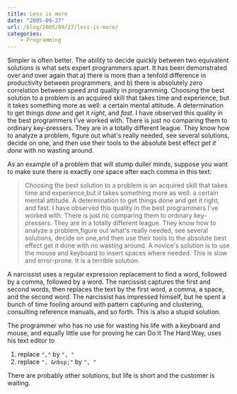 ```yaml
---
title: Less is more
date: "2005-09-27"
url: /blog/2005/09/27/less-is-more/
categories:
    - Programming
---
```

Simpler is often better. The ability to decide quickly between two equivalent solutions is what sets expert programmers apart. It has been demonstrated over and over again that a) there is more than a tenfold difference in productivity between programmers, and b) there is absolutely zero correlation between speed and quality in programming. Choosing the best solution to a problem is an acquired skill that takes time and experience, but it takes something more as well: a certain mental attitude. A determination to get things *done* and get it *right*, and *fast*. I have observed this quality in the best programmers I've worked with. There is just no comparing them to ordinary key-pressers. They are in a totally different league. They know how to analyze a problem, figure out what's really needed, see several solutions, decide on one, and then use their tools to the absolute best effect *get it done* with no wasting around.

As an example of a problem that will stump duller minds, suppose you want to make sure there is exactly one space after each comma in this text:

> Choosing the best solution to a problem is an acquired skill that takes time and experience,but it takes something more as well: a certain mental attitude. A determination to get things done and get it right, and fast. I have observed this quality in the best programmers I've worked with. There is just no comparing them to ordinary key-pressers. They are in a totally different league. They know how to analyze a problem,figure out what's really needed, see several solutions, decide on one,and then use their tools to the absolute best effect get it done with no wasting around.
A novice's solution is to use the mouse and keyboard to insert spaces where needed. This is slow and error-prone. It is a terrible solution.

A narcissist uses a regular expression replacement to find a word, followed by a comma, followed by a word. The narcissist captures the first and second words, then replaces the text by the first word, a comma, a space, and the second word. The narcissist has impressed himself, but he spent a bunch of time fooling around with pattern capturing and clustering, consulting reference manuals, and so forth. This is also a stupid solution.

The programmer who has no use for wasting his life with a keyboard and mouse, and equally little use for proving he can Do It The Hard Way, uses his text editor to

1.  replace `","` by `", "`
2.  replace `", &nbsp;"` by `", "`

There are probably other solutions, but life is short and the customer is waiting.
